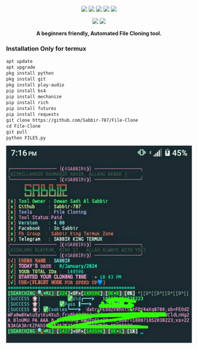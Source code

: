 <!-- FILE-CLONING -->

<p align="center">
  <img src="https://img.shields.io/badge/Version-5-green?style=for-the-badge">
  <img src="https://img.shields.io/github/license/Sabbir-787/File-Clone?style=for-the-badge">
  <img src="https://img.shields.io/github/stars/Sabbir-787/File-Clone?style=for-the-badge">
  <img src="https://img.shields.io/github/issues/Sabbir-787/File-Clone?color=red&style=for-the-badge">
  <img src="https://img.shields.io/github/forks/Sabbir-787/File-Clone?color=teal&style=for-the-badge">
</p>

<p align="center">
  <img src="https://img.shields.io/badge/Author-SN--SABBIR-blue?style=flat-square">
  <img src="https://img.shields.io/badge/Written%20In-PYTHON-darkcyan?style=flat-square">
</p>

<p align="center"><b>A beginners friendly, Automated File Cloning tool.</b></p>



### Installation Only for termux

  ```
  apt update
  apt upgrade
  pkg install python
  pkg install git
  pkg install play-audio
  pip install bs4
  pip install mechanize
  pip install rich
  pip install futures
  pip install requests
  git clone https://github.com/Sabbir-787/File-Clone
  cd File-Clone
  git pull
  python FILE5.py
  ```
![logo](https://github.com/Sabbir-787/File-Clone/blob/main/20240110_161756.jpg)

<table>

<!-- // -->
